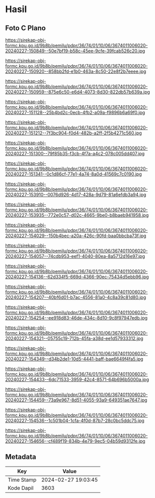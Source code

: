 # Hasil

## Foto C Plano

https://sirekap-obj-formc.kpu.go.id/9b8b/pemilu/pdpr/36/74/01/10/06/3674011006020-20240227-150849--50e7bf19-b58c-45ee-9cfe-39fcab526c20.jpg

https://sirekap-obj-formc.kpu.go.id/9b8b/pemilu/pdpr/36/74/01/10/06/3674011006020-20240227-150920--858bb2fd-e1b0-463a-8c50-22e8f2b7eeee.jpg

https://sirekap-obj-formc.kpu.go.id/9b8b/pemilu/pdpr/36/74/01/10/06/3674011006020-20240227-150959--875e6c50-e6d4-4073-8d30-822db57b639a.jpg

https://sirekap-obj-formc.kpu.go.id/9b8b/pemilu/pdpr/36/74/01/10/06/3674011006020-20240227-151128--25b4bd2c-0ecb-4fb2-a09a-f9896b6a69f0.jpg

https://sirekap-obj-formc.kpu.go.id/9b8b/pemilu/pdpr/36/74/01/10/06/3674011006020-20240227-151212--7f3bc904-f0d4-482b-a2ff-2f5b4271c560.jpg

https://sirekap-obj-formc.kpu.go.id/9b8b/pemilu/pdpr/36/74/01/10/06/3674011006020-20240227-151300--79f85b35-f3cb-4f7a-a4c2-078c005dd407.jpg

https://sirekap-obj-formc.kpu.go.id/9b8b/pemilu/pdpr/36/74/01/10/06/3674011006020-20240227-151341--0c1d86cf-77e1-4a74-8a0d-41569c7c0190.jpg

https://sirekap-obj-formc.kpu.go.id/9b8b/pemilu/pdpr/36/74/01/10/06/3674011006020-20240227-153910--0076d926-4d17-428a-9d79-81a6efdb3a94.jpg

https://sirekap-obj-formc.kpu.go.id/9b8b/pemilu/pdpr/36/74/01/10/06/3674011006020-20240227-153935--772e0c57-d02c-4665-9be0-b8baeb941958.jpg

https://sirekap-obj-formc.kpu.go.id/9b8b/pemilu/pdpr/36/74/01/10/06/3674011006020-20240227-154029--150b4bec-a20a-426c-90fd-baa0bbcba73f.jpg

https://sirekap-obj-formc.kpu.go.id/9b8b/pemilu/pdpr/36/74/01/10/06/3674011006020-20240227-154057--74cdb953-eef1-4040-80ea-8a5712d16e97.jpg

https://sirekap-obj-formc.kpu.go.id/9b8b/pemilu/pdpr/36/74/01/10/06/3674011006020-20240227-154136--62d334f5-669d-4366-90ec-75434d5ebb96.jpg

https://sirekap-obj-formc.kpu.go.id/9b8b/pemilu/pdpr/36/74/01/10/06/3674011006020-20240227-154207--40bf6d01-b7ac-4556-81a0-4c8a39c81d80.jpg

https://sirekap-obj-formc.kpu.go.id/9b8b/pemilu/pdpr/36/74/01/10/06/3674011006020-20240227-154254--ee918d83-46de-434c-8d10-9c8f97947edb.jpg

https://sirekap-obj-formc.kpu.go.id/9b8b/pemilu/pdpr/36/74/01/10/06/3674011006020-20240227-154321--05755c19-712b-45fa-a38d-ee1d57933312.jpg

https://sirekap-obj-formc.kpu.go.id/9b8b/pemilu/pdpr/36/74/01/10/06/3674011006020-20240227-154349--d34b2de1-10d5-4441-baff-bae6649f4fa5.jpg

https://sirekap-obj-formc.kpu.go.id/9b8b/pemilu/pdpr/36/74/01/10/06/3674011006020-20240227-154433--6dc71533-3959-42c4-8571-64b696b5000a.jpg

https://sirekap-obj-formc.kpu.go.id/9b8b/pemilu/pdpr/36/74/01/10/06/3674011006020-20240227-154459--73a9e967-8d51-4055-93a9-649351ae7647.jpg

https://sirekap-obj-formc.kpu.go.id/9b8b/pemilu/pdpr/36/74/01/10/06/3674011006020-20240227-154536--1c501b04-1cfa-4f0d-87b7-28c0bc5ddc75.jpg

https://sirekap-obj-formc.kpu.go.id/9b8b/pemilu/pdpr/36/74/01/10/06/3674011006020-20240227-154656--cf489f19-834b-4e79-9ec5-04b59d9312fe.jpg


## Metadata

| Key        | Value               |
| ---------- | ------------------- |
| Time Stamp | 2024-02-27 19:03:45 |
| Kode Dapil | 3603                |



